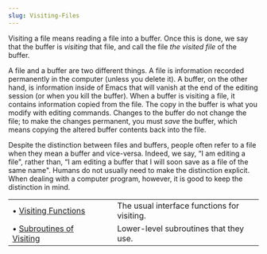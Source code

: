 ```yaml
---
slug: Visiting-Files
---
```


Visiting a file means reading a file into a buffer. Once this is done, we say that the buffer is *visiting* that file, and call the file *the visited file* of the buffer.

A file and a buffer are two different things. A file is information recorded permanently in the computer (unless you delete it). A buffer, on the other hand, is information inside of Emacs that will vanish at the end of the editing session (or when you kill the buffer). When a buffer is visiting a file, it contains information copied from the file. The copy in the buffer is what you modify with editing commands. Changes to the buffer do not change the file; to make the changes permanent, you must *save* the buffer, which means copying the altered buffer contents back into the file.

Despite the distinction between files and buffers, people often refer to a file when they mean a buffer and vice-versa. Indeed, we say, “I am editing a file", rather than, “I am editing a buffer that I will soon save as a file of the same name". Humans do not usually need to make the distinction explicit. When dealing with a computer program, however, it is good to keep the distinction in mind.

|                                                                  |    |                                             |
| :--------------------------------------------------------------- | -- | :------------------------------------------ |
| • [Visiting Functions](/docs/elisp/Visiting-Functions)           |    | The usual interface functions for visiting. |
| • [Subroutines of Visiting](/docs/elisp/Subroutines-of-Visiting) |    | Lower-level subroutines that they use.      |
